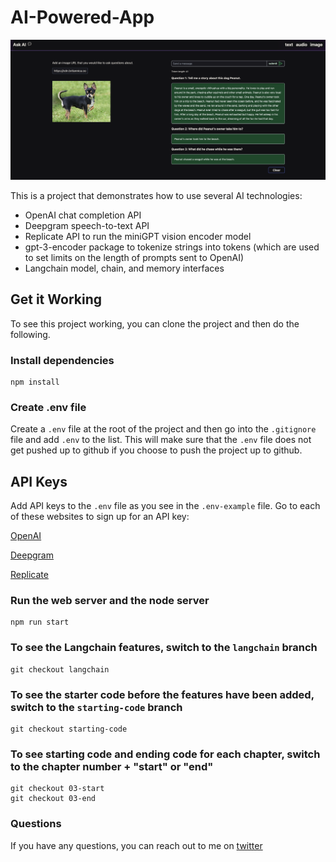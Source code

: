 # AI-Powered-App

![Screenshot of the AI-Powered App](./src/assets/demo.png)

This is a project that demonstrates how to use several AI technologies:

- OpenAI chat completion API
- Deepgram speech-to-text API
- Replicate API to run the miniGPT vision encoder model
- gpt-3-encoder package to tokenize strings into tokens (which are used to set limits on the length of prompts sent to OpenAI)
- Langchain model, chain, and memory interfaces

## Get it Working

To see this project working, you can clone the project and then do the following.

### Install dependencies

```
npm install
```

### Create .env file

Create a `.env` file at the root of the project and then go into the `.gitignore` file and add `.env` to the list. This will make sure that the `.env` file does not get pushed up to github if you choose to push the project up to github.

## API Keys

Add API keys to the `.env` file as you see in the `.env-example` file. Go to each of these websites to sign up for an API key:

[OpenAI](https://platform.openai.com/signup)

[Deepgram](https://dpgr.am/deepgram-signup)

[Replicate](https://replicate.com/)

### Run the web server and the node server

```
npm run start
```

### To see the Langchain features, switch to the `langchain` branch

```
git checkout langchain
```

### To see the starter code before the features have been added, switch to the `starting-code` branch

```
git checkout starting-code
```

### To see starting code and ending code for each chapter, switch to the chapter number + "start" or "end"

```
git checkout 03-start
git checkout 03-end
```

### Questions

If you have any questions, you can reach out to me on [twitter](https://twitter.com/sandra_rodgers_)
